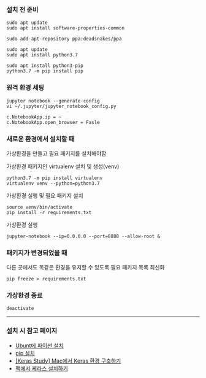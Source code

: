 ### 설치 전 준비
```
sudo apt update
sudo apt install software-properties-common

sudo add-apt-repository ppa:deadsnakes/ppa

sudo apt update
sudo apt install python3.7

sudo apt install python3-pip
python3.7 -m pip install pip

```

### 원격 환경 세팅
```
jupyter notebook --generate-config
vi ~/.jupyter/jupyter_notebook_config.py

c.NotebookApp.ip = ~
c.NotebookApp.open_browser = Fasle
```

### 새로운 환경에서 설치할 때

가상환경을 만들고 필요 패키지를 설치해야함

가상환경 패키지인 virtualenv 설치 및 생성(venv)
```
python3.7 -m pip install virtualenv
virtualenv venv --python=python3.7
```

가상환경 실행 및 필요 패키지 설치
```
source venv/bin/activate
pip install -r requirements.txt
```

가상환경 실행
```
jupyter-notebook --ip=0.0.0.0 --port=8888 --allow-root &
```

### 패키지가 변경되었을 때

다른 곳에서도 똑같은 환경을 유지할 수 있도록 필요 패키지 목록 최신화

```
pip freeze > requirements.txt
```

### 가상환경 종료

```
deactivate
```

---
### 설치 시 참고 페이지

- [Ubunt에 파이썬 설치](https://softwaree.tistory.com/85)
- [pip 설치](https://stackoverflow.com/questions/54633657/how-to-install-pip-for-python-3-7-on-ubuntu-18)
- [[Keras Study] Mac에서 Keras 환경 구축하기](https://subinium.github.io/Keras-enviroment/)
- [맥에서 케라스 설치하기](https://tykimos.github.io/2017/08/07/Keras_Install_on_Mac/)
